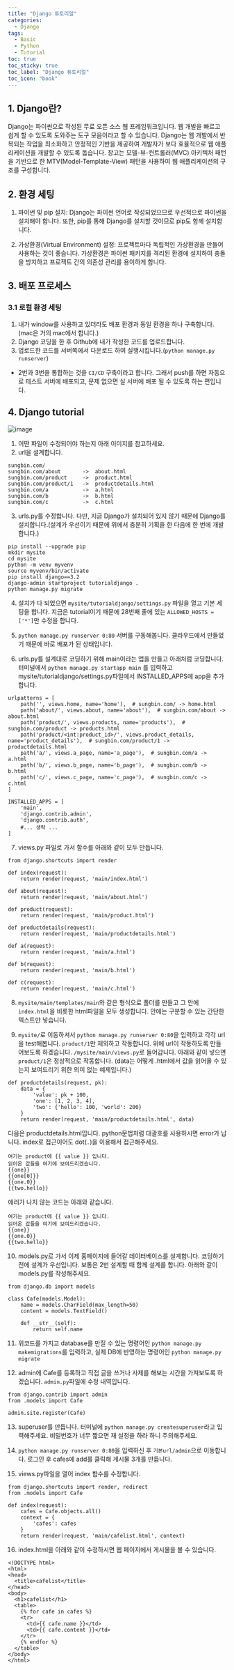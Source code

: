 ```yaml
---
title: "Django 튜토리얼"
categories:
  - Django
tags:
  - Basic
  - Python
  - Tutorial
toc: true
toc_sticky: true
toc_label: "Django 튜토리얼"
toc_icon: "book"
---
```


## 1. Django란?
Django는 파이썬으로 작성된 무료 오픈 소스 웹 프레임워크입니다. 웹 개발을 빠르고 쉽게 할 수 있도록 도와주는 도구 모음이라고 할 수 있습니다. Django는 웹 개발에서 반복되는 작업을 최소화하고 안정적인 기반을 제공하여 개발자가 보다 효율적으로 웹 애플리케이션을 개발할 수 있도록 돕습니다. 장고는 모델-뷰-컨트롤러(MVC) 아키텍처 패턴을 기반으로 한 MTV(Model-Template-View) 패턴을 사용하여 웹 애플리케이션의 구조를 구성합니다.

## 2. 환경 세팅
1. 파이썬 및 pip 설치: Django는 파이썬 언어로 작성되었으므로 우선적으로 파이썬을 설치해야 합니다. 또한, pip를 통해 Django를 설치할 것이므로 pip도 함께 설치합니다.

2. 가상환경(Virtual Environment) 설정: 프로젝트마다 독립적인 가상환경을 만들어 사용하는 것이 좋습니다. 가상환경은 파이썬 패키지를 격리된 환경에 설치하여 충돌을 방지하고 프로젝트 간의 의존성 관리를 용이하게 합니다.

## 3. 배포 프로세스
### 3.1 로컬 환경 세팅
1. 내가 window를 사용하고 있더라도 배포 환경과 동일 환경을 하나 구축합니다. (mac은 거의 mac에서 합니다.)
2. Django 코딩을 한 후 Github에 내가 작성한 코드를 업로드합니다.
3. 업로드한 코드를 서버쪽에서 다운로드 하여 실행시킵니다.(`python manage.py runserver`)
* 2번과 3번을 통합하는 것을 `CI/CD` 구축이라고 합니다. 그래서 push를 하면 자동으로 테스트 서버에 배포되고, 문제 없으면 실 서버에 배포 될 수 있도록 하는 편입니다.

## 4. Django tutorial
![image](https://github.com/sungbinlee/sungbinlee.github.io/assets/52542229/54191196-6f89-4112-8318-e4b0adb36be1)

1. 어떤 파일이 수정되어야 하는지 아래 이미지를 참고하세요.
2. url을 설계합니다.

```
sungbin.com/
sungbin.com/about       ->  about.html
sungbin.com/product     ->  product.html
sungbin.com/product/1   ->  productdetails.html
sungbin.com/a           ->  a.html
sungbin.com/b           ->  b.html
sungbin.com/c           ->  c.html
```

3. urls.py를 수정합니다. 다만, 지금 Django가 설치되어 있지 않기 때문에 Django를 설치합니다.(설계가 우선이기 때문에 위에서 충분히 기획을 한 다음에 한 번에 개발합니다.)

```
pip install --upgrade pip
mkdir mysite
cd mysite
python -m venv myvenv
source myvenv/bin/activate
pip install django==3.2
django-admin startproject tutorialdjango .
python manage.py migrate
```

4. 설치가 다 되었으면 `mysite/tutorialdjango/settings.py` 파일을 열고 기본 세팅을 합니다. 지금은 tutorial이기 때문에 28번째 줄에 있는 `ALLOWED_HOSTS = ['*']`만 수정을 합니다.

5. `python manage.py runserver 0:80` 서버를 구동해봅니다. 클라우드에서 만들었기 때문에 바로 배포가 된 상태입니다.

6. urls.py를 설계대로 코딩하기 위해 main이라는 앱을 만들고 아래처럼 코딩합니다. 터미널에서 `python manage.py startapp main` 를 입력하고 mysite/tutorialdjango/settings.py파일에서 INSTALLED_APPS에 app을 추가합니다.

```
urlpatterns = [
    path('', views.home, name='home'),  # sungbin.com/ -> home.html
    path('about/', views.about, name='about'),  # sungbin.com/about -> about.html
    path('product/', views.products, name='products'),  # sungbin.com/product -> products.html
    path('product/<int:product_id>/', views.product_details, name='product_details'),  # sungbin.com/product/1 -> productdetails.html
    path('a/', views.a_page, name='a_page'),  # sungbin.com/a -> a.html
    path('b/', views.b_page, name='b_page'),  # sungbin.com/b -> b.html
    path('c/', views.c_page, name='c_page'),  # sungbin.com/c -> c.html
]
```

```
INSTALLED_APPS = [
    'main',
    'django.contrib.admin',
    'django.contrib.auth',
    #... 생략 ...
]
```

7. views.py 파일로 가서 함수를 아래와 같이 모두 만듭니다.

```
from django.shortcuts import render

def index(request):
    return render(request, 'main/index.html')

def about(request):
    return render(request, 'main/about.html')

def product(request):
    return render(request, 'main/product.html')

def productdetails(request):
    return render(request, 'main/productdetails.html')

def a(request):
    return render(request, 'main/a.html')

def b(request):
    return render(request, 'main/b.html')

def c(request):
    return render(request, 'main/c.html')
```

8. `mysite/main/templates/main`와 같은 형식으로 폴더를 만들고 그 안에 `index.html`을 비롯한 html파일을 모두 생성합니다. 안에는 구분할 수 있는 간단한 텍스트만 넣습니다.

9. `mysite/`로 이동하셔서 `python manage.py runserver 0:80`을 입력하고 각각 url을 test해봅니다. `product/1`만 제외하고 작동합니다. 위에 url이 작동하도록 만들어보도록 하겠습니다. `/mysite/main/views.py`로 들어갑니다. 아래와 같이 넣으면 `product/1`은 정상적으로 작동합니다. (data는 어떻게 .html에서 값을 읽어올 수 있는지 보여드리기 위한 의미 없는 예제입니다.)

```
def productdetails(request, pk):
    data = {
        'value': pk + 100,
        'one': [1, 2, 3, 4],
        'two': {'hello': 100, 'world': 200}
    }
    return render(request, 'main/productdetails.html', data)
```

다음은 productdetails.html입니다. python문법처럼 대괄호를 사용하시면 error가 납니다. index로 접근이어도 dot(`.`)을 이용해서 접근해주세요.

```
여기는 product에 {{ value }} 입니다.
읽어온 값들을 여기에 보여드리겠습니다.
{{one}}
{{one[0]}}
{{one.0}}
{{two.hello}}
```

애러가 나지 않는 코드는 아래와 같습니다.

```
여기는 product에 {{ value }} 입니다.
읽어온 값들을 여기에 보여드리겠습니다.
{{one}}
{{one.0}}
{{two.hello}}
```

10. models.py로 가서 이제 홈페이지에 들어갈 데이터베이스를 설계합니다. 코딩하기 전에 설계가 우선입니다. 보통은 2번 설계할 때 함께 설계를 합니다. 아래와 같이 models.py를 작성해주세요.

```
from django.db import models

class Cafe(models.Model):
    name = models.CharField(max_length=50)
    content = models.TextField()

    def __str__(self):
        return self.name
```

11. 위코드를 가지고 database를 만질 수 있는 명령어인 `python manage.py makemigrations`를 입력하고, 실제 DB에 반영하는 명령어인 `python manage.py migrate`

12. admin에 Cafe를 등록하고 직접 글을 쓰거나 사제를 해보는 시간을 가져보도록 하겠습니다. `admin.py`파일에 수정 내역입니다.

```
from django.contrib import admin
from .models import Cafe

admin.site.register(Cafe)
```

13. superuser를 만듭니다. 터미널에 `python manage.py createsuperuser`라고 입력해주세요. 비밀번호가 너무 짧으면 재 설정을 하라 하니 주의해주세요.

14. `python manage.py runserver 0:80`을 입력하신 후 `기본url/admin`으로 이동합니다. 로그인 후 cafes에 add를 클릭해 게시물 3개를 만듭니다.

15. views.py파일을 열어 index 함수를 수정합니다.

```
from django.shortcuts import render, redirect
from .models import Cafe

def index(request):
    cafes = Cafe.objects.all()
    context = {
        'cafes': cafes
    }
    return render(request, 'main/cafelist.html', context)
```

16. index.html을 아래와 같이 수정하시면 웹 페이지에서 게시물을 볼 수 있습니다.

```
<!DOCTYPE html>
<html>
<head>
  <title>cafelist</title>
</head>
<body>
  <h1>cafelist</h1>
  <table>
    {% for cafe in cafes %}
    <tr>
      <td>{{ cafe.name }}</td>
      <td>{{ cafe.content }}</td>
    </tr>
    {% endfor %}
  </table>
</body>
</html>
```
